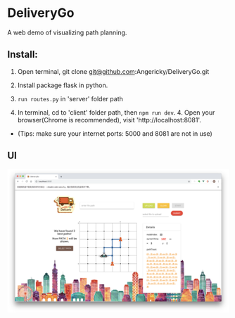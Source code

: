 # DeliveryGo
A web demo of visualizing path planning.

## Install:
1. Open terminal, git clone git@github.com:Angericky/DeliveryGo.git

2. Install package flask in python.  

3. `run routes.py` in 'server' folder path   

4. In terminal, cd to 'client' folder path, then `npm run dev`. 4. Open your browser(Chrome is recommended), visit 'http://localhost:8081'. 
- (Tips: make sure your internet ports: 5000 and 8081 are not in use)

## UI
<img src="https://github.com/Angericky/DeliveryGo/blob/master/outlook.png" alt="outlook" title="outlook" width="900" />
